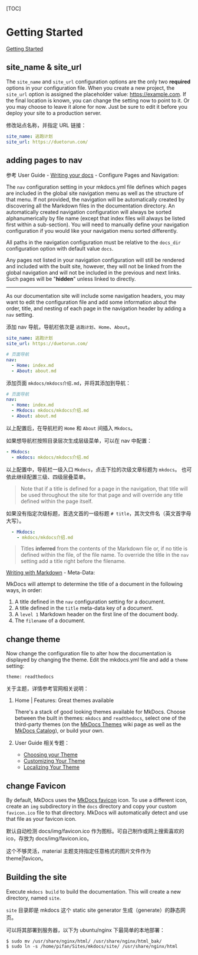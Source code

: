 
[TOC]

# Getting Started

[Getting Started](https://www.mkdocs.org/getting-started/)

## site_name & site_url

The `site_name` and `site_url` configuration options are the only two **required** options in your configuration file. When you create a new project, the `site_url` option is assigned the placeholder value: https://example.com. If the final location is known, you can change the setting now to point to it. Or you may choose to leave it alone for now. Just be sure to edit it before you deploy your site to a production server.

修改站点名称，并指定 URL 链接：

```YAML
site_name: 逃跑计划
site_url: https://duetorun.com/
```

## adding pages to nav

参考 User Guide - [Writing your docs](https://www.mkdocs.org/user-guide/writing-your-docs/) - Configure Pages and Navigation:

The `nav` configuration setting in your mkdocs.yml file defines which pages are included in the global site navigation menu as well as the structure of that menu. If not provided, the navigation will be automatically created by discovering all the Markdown files in the documentation directory. An automatically created navigation configuration will always be sorted alphanumerically by file name (except that index files will always be listed first within a sub-section). You will need to manually define your navigation configuration if you would like your navigation menu sorted differently.

All paths in the navigation configuration must be relative to the `docs_dir` configuration option with default value `docs`.

Any pages not listed in your navigation configuration will still be rendered and included with the built site, however, they will not be linked from the global navigation and will not be included in the previous and next links. Such pages will be "**hidden**" unless linked to directly.

---

As our documentation site will include some navigation headers, you may want to edit the configuration file and add some information about the order, title, and nesting of each page in the navigation header by adding a `nav` setting.

添加 nav 导航，导航栏依次是 `逃跑计划`、`Home`、`About`。

```YAML
site_name: 逃跑计划
site_url: https://duetorun.com/

# 页面导航
nav:
  - Home: index.md
  - About: about.md
```

添加页面 `mkdocs/mkdocs介绍.md`，并将其添加到导航：

```YAML
# 页面导航
nav:
  - Home: index.md
  - Mkdocs: mkdocs/mkdocs介绍.md
  - About: about.md
```

以上配置后，在导航栏的 `Home` 和 `About` 间插入 `Mkdocs`。

如果想导航栏按照目录层次生成层级菜单，可以在 nav 中配置：

```YAML
- Mkdocs:
  - mkdocs: mkdocs/mkdocs介绍.md
```

以上配置中，导航栏一级入口 `Mkdocs`，点击下拉的次级文章标题为 `mkdocs`。
也可依此继续配置三级、四级层叠菜单。

> Note that if a title is defined for a page in the navigation, that title will be used throughout the site for that page and will override any title defined within the page itself.

如果没有指定次级标题，首选文首的一级标题 `# title`，其次文件名（英文首字母大写）。

```YAML
  - Mkdocs:
    - mkdocs/mkdocs介绍.md
```

> Titles **inferred** from the contents of the Markdown file or, if no title is defined within the file, of the file name. To override the title in the `nav` setting add a title right before the filename.

[Writing with Markdown](https://www.mkdocs.org/user-guide/writing-your-docs/#writing-with-markdown) - Meta-Data:

MkDocs will attempt to determine the title of a document in the following ways, in order:

1. A title defined in the `nav` configuration setting for a document.
2. A title defined in the `title` meta-data key of a document.
3. A `level 1` Markdown header on the first line of the document body.
4. The `filename` of a document.

## change theme

Now change the configuration file to alter how the documentation is displayed by changing the theme. Edit the mkdocs.yml file and add a `theme` setting:

```
theme: readthedocs
```

关于主题，详情参考官网相关说明：

1. Home | Features: Great themes available

    There's a stack of good looking themes available for MkDocs. Choose between the built in themes: `mkdocs` and `readthedocs`, select one of the third-party themes (on the [MkDocs Themes](https://github.com/mkdocs/mkdocs/wiki/MkDocs-Themes) wiki page as well as the [MkDocs Catalog](https://github.com/mkdocs/catalog#-theming)), or build your own.

1. User Guide 相关专题：

    - [Choosing your Theme](https://www.mkdocs.org/user-guide/choosing-your-theme/)
    - [Customizing Your Theme](https://www.mkdocs.org/user-guide/customizing-your-theme/)
    - [Localizing Your Theme](https://www.mkdocs.org/user-guide/localizing-your-theme/)

## change Favicon

By default, MkDocs uses the [MkDocs favicon](https://www.mkdocs.org/img/favicon.ico) icon. To use a different icon, create an `img` subdirectory in the `docs` directory and copy your custom `favicon.ico` file to that directory. MkDocs will automatically detect and use that file as your favicon icon.

默认自动检测 docs/img/favicon.ico 作为图标。可自己制作或网上搜索喜欢的ico，存放为 docs/img/favicon.ico。

这个不够灵活，material 主题支持指定任意格式的图片文件作为 theme|favicon。

## Building the site

Execute `mkdocs build` to build the documentation.
This will create a new directory, named `site`.

`site` 目录即是 mkdocs 这个 static site generator 生成（generate）的静态网页。

可以将其部署到服务器，以下为 ubuntu/nginx 下最简单的本地部署：

```Shell
$ sudo mv /usr/share/nginx/html/ /usr/share/nginx/html_bak/
$ sudo ln -s /home/pifan/Sites/mkdocs/site/ /usr/share/nginx/html
```
